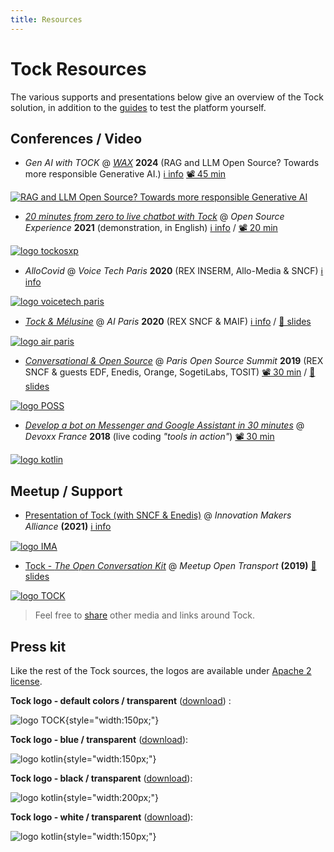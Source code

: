 ```yaml
---
title: Resources
---
```


# Tock Resources

The various supports and presentations below give an overview of the Tock solution,
in addition to the [guides](../../guides/studio)
to test the platform yourself.

## Conferences / Video

* _Gen AI with TOCK_ @ _[WAX](https://www.waxconf.fr/)_
**2024** (RAG and LLM Open Source? Towards more responsible Generative AI.)
[ℹ️ info](https://www.waxconf.fr/#:~:text=RAG%20et%20LLM%20Open%20Source%20%3F%20Vers%20des%20IA%20G%C3%A9n%C3%A9ratives%20plus%20responsables.)
[📽️ 45 min](https://youtu.be/lYmUeYoVkwc)

[![RAG and LLM Open Source? Towards more responsible Generative AI](../img/0.jpg)](https://youtu.be/lYmUeYoVkwc)


* _[20 minutes from zero to live chatbot with Tock](https://www.youtube.com/watch?v=UsKkpYL7Hto)_
 @ _Open Source Experience_ **2021** (demonstration, in English)
 [ℹ️ info](https://www.opensource-experience.com/event/20-minutes-from-zero-to-live-chatbot-with-tock/) /
 [📽️ 20 min](https://www.youtube.com/watch?v=UsKkpYL7Hto)

<a href="https://www.youtube.com/watch?v=UsKkpYL7Hto"
target="tock_osxp">
![logo tockosxp](../img/tockosxp2021.png )
</a>

* _AlloCovid_ @ _Voice Tech Paris_
 **2020** (REX INSERM, Allo-Media & SNCF)
 [ℹ️ info](https://www.voicetechparis.com/conferences-2/)

<a href="https://www.voicetechparis.com/conferences-2/"
target="tock_voicetech">
![logo voicetech paris ](../img/voicetechparis2020.jpeg "voicetech")
</a>

* _[Tock & Mélusine](https://fr.slideshare.net/FrancoisN0/tock-mlusine-rex-ia-open-source-aiparis-2020)_ @ _AI Paris_
**2020** (REX SNCF & MAIF)
[ℹ️ info](https://aiparis.fr/2020/les-conferences/) /
[🔳 slides](https://fr.slideshare.net/FrancoisN0/tock-mlusine-rex-ia-open-source-aiparis-2020)

<a href="https://fr.slideshare.net/FrancoisN0/tock-mlusine-rex-ia-open-source-aiparis-2020"
target="tock_aiparis">
![logo air paris](../img/aiparis2020rex.jpg "AI paris ")
</a>
* _[Conversational & Open Source](https://www.youtube.com/watch?v=fTy6uit7Ejg)_ @ _Paris Open Source Summit_ **2019**
(REX SNCF & guests EDF, Enedis, Orange, SogetiLabs, TOSIT)
[📽️ 30 min](https://www.youtube.com/watch?v=fTy6uit7Ejg) /
[🔳 slides](https://fr.slideshare.net/FrancoisN0/conversational-ai-open-source-ossparis19)

<a href="https://www.youtube.com/watch?v=fTy6uit7Ejg"
target="stock_poss">
![logo POSS](../img/POSS2019.jpeg "POSS")
</a>

* _[Develop a bot on Messenger and Google Assistant in 30 minutes](https://www.youtube.com/watch?v=K4q8ZHw9TuI)_
@ _Devoxx France_ **2018** (live coding _"tools in action"_)
[📽️ 30 min](https://www.youtube.com/watch?v=K4q8ZHw9TuI)

<a href="https://www.youtube.com/watch?v=K4q8ZHw9TuI"
target="tock_devoxx">
![logo kotlin](../img/hq720.webp)
</a>


## Meetup / Support

* [Presentation of Tock (with SNCF & Enedis)](https://www.ima-dt.org/ima/event/detail.html/idConf/952)
 @ _Innovation Makers Alliance_ **(2021)**
 [ℹ️ info](https://www.ima-dt.org/ima/event/detail.html/idConf/952)

<a href="https://www.ima-dt.org/ima/event/detail.html/idConf/952"
target="tock_ima_01_2021">
![logo IMA](../img/ima.png "Innovation Makers Alliance")
</a>

* [Tock - _The Open Conversation Kit_](https://fr.slideshare.net/FrancoisN0/tock-the-open-conversation-kit-meetup-open-transport-161569957)
 @ _Meetup Open Transport_ **(2019)**
 [🔳 slides](https://fr.slideshare.net/FrancoisN0/tock-the-open-conversation-kit-meetup-open-transport-161569957)

<a href="https://fr.slideshare.net/FrancoisN0/tock-the-open-conversation-kit-meetup-open-transport-161569957"
target="tock_opentransport">
![logo TOCK](../img/TOCKmeet.webp "TOCK")
</a>

> Feel free to [share](../contact) other media and links around Tock.

## Press kit

Like the rest of the Tock sources, the logos are available under [Apache 2 license](https://github.com/theopenconversationkit/tock/blob/master/LICENSE).

**Tock logo - default colors / transparent** (<a href="../img/logo.svg" download="">download</a>) :

![logo TOCK](../img/logo.svg "logo tock blanc "){style="width:150px;"}

**Tock logo - blue / transparent** (<a href="../img/Logo_Tock_Blue.svg" download="">download</a>):

![logo kotlin](../img/Logo_Tock_Blue.svg "logo tock blanc "){style="width:150px;"}

**Tock logo - black / transparent** (<a href="../img/logo-black.svg" download="">download</a>):

![logo kotlin](../img/logo-black.svg "logo tock blanc "){style="width:200px;"}

**Tock logo - white / transparent** (<a href="../img/logo-white.svg" download="">download</a>):

![logo kotlin](../img/logo-white.svg "logo tock blanc "){style="width:150px;"}